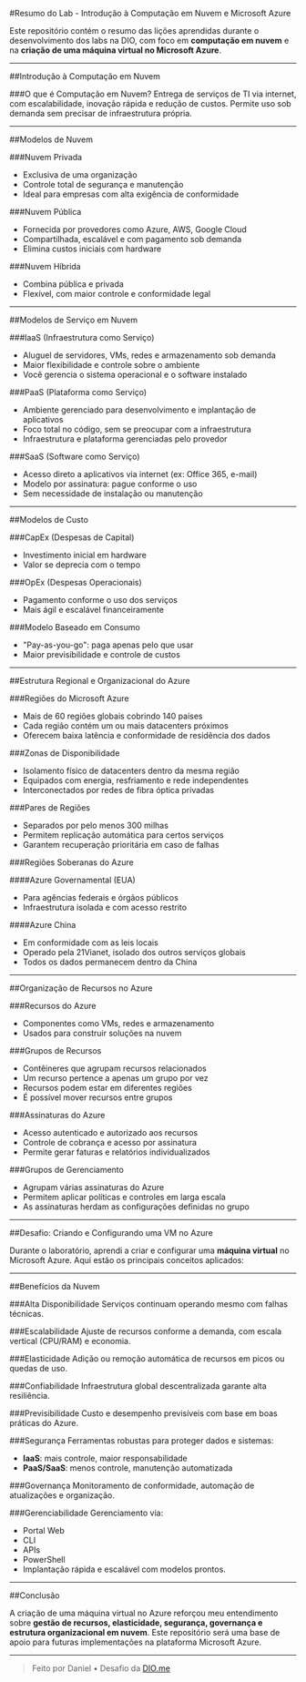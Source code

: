 #Resumo do Lab - Introdução à Computação em Nuvem e Microsoft Azure

Este repositório contém o resumo das lições aprendidas durante o desenvolvimento dos labs na DIO, com foco em **computação em nuvem** e na **criação de uma máquina virtual no Microsoft Azure**.

---

##Introdução à Computação em Nuvem

###O que é Computação em Nuvem?
Entrega de serviços de TI via internet, com escalabilidade, inovação rápida e redução de custos. Permite uso sob demanda sem precisar de infraestrutura própria.

---

##Modelos de Nuvem

###Nuvem Privada
- Exclusiva de uma organização
- Controle total de segurança e manutenção
- Ideal para empresas com alta exigência de conformidade

###Nuvem Pública
- Fornecida por provedores como Azure, AWS, Google Cloud
- Compartilhada, escalável e com pagamento sob demanda
- Elimina custos iniciais com hardware

###Nuvem Híbrida
- Combina pública e privada
- Flexível, com maior controle e conformidade legal

---

##Modelos de Serviço em Nuvem

###IaaS (Infraestrutura como Serviço)
- Aluguel de servidores, VMs, redes e armazenamento sob demanda
- Maior flexibilidade e controle sobre o ambiente
- Você gerencia o sistema operacional e o software instalado

###PaaS (Plataforma como Serviço)
- Ambiente gerenciado para desenvolvimento e implantação de aplicativos
- Foco total no código, sem se preocupar com a infraestrutura
- Infraestrutura e plataforma gerenciadas pelo provedor

###SaaS (Software como Serviço)
- Acesso direto a aplicativos via internet (ex: Office 365, e-mail)
- Modelo por assinatura: pague conforme o uso
- Sem necessidade de instalação ou manutenção

---

##Modelos de Custo

###CapEx (Despesas de Capital)
- Investimento inicial em hardware
- Valor se deprecia com o tempo

###OpEx (Despesas Operacionais)
- Pagamento conforme o uso dos serviços
- Mais ágil e escalável financeiramente

###Modelo Baseado em Consumo
- "Pay-as-you-go": paga apenas pelo que usar
- Maior previsibilidade e controle de custos

---

##Estrutura Regional e Organizacional do Azure

###Regiões do Microsoft Azure
- Mais de 60 regiões globais cobrindo 140 países
- Cada região contém um ou mais datacenters próximos
- Oferecem baixa latência e conformidade de residência dos dados

###Zonas de Disponibilidade
- Isolamento físico de datacenters dentro da mesma região
- Equipados com energia, resfriamento e rede independentes
- Interconectados por redes de fibra óptica privadas

###Pares de Regiões
- Separados por pelo menos 300 milhas
- Permitem replicação automática para certos serviços
- Garantem recuperação prioritária em caso de falhas

###Regiões Soberanas do Azure

####Azure Governamental (EUA)
- Para agências federais e órgãos públicos
- Infraestrutura isolada e com acesso restrito

####Azure China
- Em conformidade com as leis locais
- Operado pela 21Vianet, isolado dos outros serviços globais
- Todos os dados permanecem dentro da China

---

##Organização de Recursos no Azure

###Recursos do Azure
- Componentes como VMs, redes e armazenamento
- Usados para construir soluções na nuvem

###Grupos de Recursos
- Contêineres que agrupam recursos relacionados
- Um recurso pertence a apenas um grupo por vez
- Recursos podem estar em diferentes regiões
- É possível mover recursos entre grupos

###Assinaturas do Azure
- Acesso autenticado e autorizado aos recursos
- Controle de cobrança e acesso por assinatura
- Permite gerar faturas e relatórios individualizados

###Grupos de Gerenciamento
- Agrupam várias assinaturas do Azure
- Permitem aplicar políticas e controles em larga escala
- As assinaturas herdam as configurações definidas no grupo

---

##Desafio: Criando e Configurando uma VM no Azure

Durante o laboratório, aprendi a criar e configurar uma **máquina virtual** no Microsoft Azure. Aqui estão os principais conceitos aplicados:

---

##Benefícios da Nuvem

###Alta Disponibilidade
Serviços continuam operando mesmo com falhas técnicas.

###Escalabilidade
Ajuste de recursos conforme a demanda, com escala vertical (CPU/RAM) e economia.

###Elasticidade
Adição ou remoção automática de recursos em picos ou quedas de uso.

###Confiabilidade
Infraestrutura global descentralizada garante alta resiliência.

###Previsibilidade
Custo e desempenho previsíveis com base em boas práticas do Azure.

###Segurança
Ferramentas robustas para proteger dados e sistemas:
- **IaaS**: mais controle, maior responsabilidade
- **PaaS/SaaS**: menos controle, manutenção automatizada

###Governança
Monitoramento de conformidade, automação de atualizações e organização.

###Gerenciabilidade
Gerenciamento via:
- Portal Web
- CLI
- APIs
- PowerShell  
- Implantação rápida e escalável com modelos prontos.

---

##Conclusão

A criação de uma máquina virtual no Azure reforçou meu entendimento sobre **gestão de recursos, elasticidade, segurança, governança e estrutura organizacional em nuvem**. Este repositório será uma base de apoio para futuras implementações na plataforma Microsoft Azure.

---

> Feito por Daniel • Desafio da [DIO.me](https://www.dio.me)
